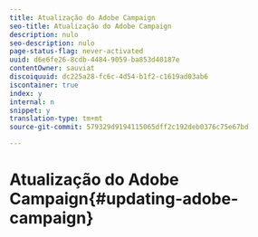```yaml
---
title: Atualização do Adobe Campaign
seo-title: Atualização do Adobe Campaign
description: nulo
seo-description: nulo
page-status-flag: never-activated
uuid: d6e6fe26-8cdb-4484-9059-ba853d40187e
contentOwner: sauviat
discoiquuid: dc225a28-fc6c-4d54-b1f2-c1619ad03ab6
iscontainer: true
index: y
internal: n
snippet: y
translation-type: tm+mt
source-git-commit: 579329d9194115065dff2c192deb0376c75e67bd

---
```



# Atualização do Adobe Campaign{#updating-adobe-campaign}

